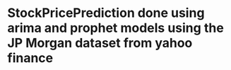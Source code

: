 # StockPricePrediction done using arima and prophet models using the JP Morgan dataset from yahoo finance
